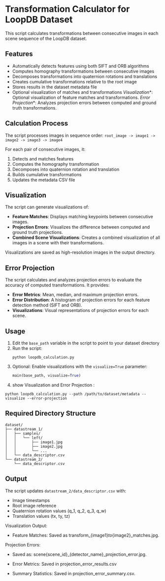 # Transformation Calculator for LoopDB Dataset

This script calculates transformations between consecutive images in each scene sequence of the LoopDB dataset.

## Features

* Automatically detects features using both SIFT and ORB algorithms
* Computes homography transformations between consecutive images
* Decomposes transformations into quaternion rotations and translations
* Creates cumulative transformations relative to the root image
* Stores results in the dataset metadata file
* Optional visualization of matches and transformations
*Visualization**: Optional visualization of feature matches and transformations.
*Error Projection**: Analyzes projection errors between computed and ground truth transformations.

## Calculation Process

The script processes images in sequence order:
`root_image -> image1 -> image2 -> image3 -> image4`

For each pair of consecutive images, it:
1. Detects and matches features
2. Computes the homography transformation
3. Decomposes into quaternion rotation and translation
4. Builds cumulative transformations
5. Updates the metadata CSV file

## Visualization

The script can generate visualizations of:
- **Feature Matches**: Displays matching keypoints between consecutive images.
- **Projection Errors**: Visualizes the difference between computed and ground truth projections.
- **Combined Scene Visualizations**: Creates a combined visualization of all images in a scene with their transformations.

Visualizations are saved as high-resolution images in the output directory.

## Error Projection

The script calculates and analyzes projection errors to evaluate the accuracy of computed transformations. It provides:
- **Error Metrics**: Mean, median, and maximum projection errors.
- **Error Distribution**: A histogram of projection errors for each feature detection method (SIFT and ORB).
- **Visualizations**: Visual representations of projection errors for each scene.


## Usage

1. Edit the `base_path` variable in the script to point to your dataset directory
2. Run the script:
   ```
   python loopdb_calculation.py
   ```
3. Optional: Enable visualizations with the `visualize=True` parameter:
   ```python
   main(base_path, visualize=True)
   ```
4. show Visualization and Error Projection :
```
python loopdb_calculation.py --path /path/to/dataset/metadata --visualize --error-projection

```
## Required Directory Structure

```
dataset/
├── datastream_1/
│   ├── samples/
│   │   └── left/
│   │       ├── image1.jpg
│   │       ├── image2.jpg
│   │       └── ...
│   └── data_descriptor.csv
└── datastream_2/
    └── data_descriptor.csv
```

## Output

The script updates `datastream_2/data_descriptor.csv` with:
* Image timestamps
* Root image reference
* Quaternion rotation values (q_1, q_2, q_3, q_w)
* Translation values (tx, ty, tz)

Visualization Output:
* Feature Matches: Saved as transform_{image1}_to_{image2}_matches.jpg.

Projection Errors: 
* Saved as: scene{scene_id}_{detector_name}_projection_error.jpg.

* Error Metrics: 
Saved in projection_error_results.csv

* Summary Statistics: 
Saved in projection_error_summary.csv.
